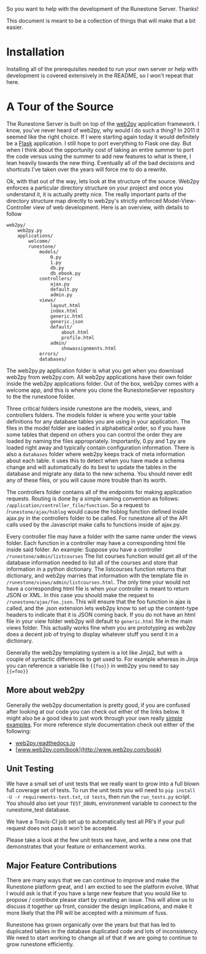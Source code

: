 So you want to help with the development of the Runestone Server.  Thanks!

This document is meant to be a collection of things that will make that a bit easier.

# Installation
Installing all of the prerequisites needed to run your own server or help with development is covered extensively in the README, so I won't repeat that here.

# A Tour of the Source
The Runestone Server is built on top of the [web2py](http://web2py.com) application framework.  I know, you've never heard of web2py, why would I do such a thing?  In 2011 it seemed like the right choice.  If I were starting again today it would definitely be a [Flask](http://www.pocoo.org/flask) application.  I still hope to port everything to Flask one day.  But when I think about the opportunity cost of taking an entire summer to port the code versus using the summer to add new features to what is there, I lean heavily towards the new thing.  Eventually all of the bad decisions and shortcuts I've taken over the years will force me to do a rewrite.

Ok, with that out of the way, lets look at the structure of the source.  Web2py enforces a particular directory structure on your project and once you understand it, it is actually pretty nice.   The really important parts of the directory structure map directly to web2py's strictly enforced Model-View-Controller view of web development.   Here is an overview, with details to follow

    web2py/
        web2py.py
        applications/
            welcome/
            runestone/
                models/
                    0.py
                    1.py
                    db.py
                    db_ebook.py
                controllers/
                    ajax.py
                    default.py
                    admin.py
                views/
                    layout.html
                    index.html
                    generic.html
                    generic.json
                    default/
                        about.html
                        profile.html
                    admin/
                        showassignments.html
                errors/
                databases/

The web2py.py application folder is what you get when you download web2py from web2py.com.  All web2py applications have their own folder inside the web2py applications folder.  Out of the box, web2py comes with a welcome app, and this is where you clone the RunestoneServer repository to the the runestone folder.

Three critical folders inside runestone are the models, views, and controllers folders.  The models folder is where you write your table definitions for any database tables you are using in your application.  The files in the model folder are loaded in alphabetical order, so if you have some tables that depend on others you can control the order they are loaded by naming the files appropriately. Importantly, 0.py and 1.py are loaded right away and typically contain configuration information.  There is also a `databases` folder where web2py keeps track of meta information about each table.  it uses this to detect when you have made a schema change and will automatically do its best to update the tables in the database and migrate any data to the new schema.  You should never edit any of these files, or you will cause more trouble than its worth.

The controllers folder contains all of the endpoints for making application requests.  Routing is done by a simple naming convention as follows:  `/application/controller_file/function`. So a request to /`runestone/ajax/hsblog` would cause the hsblog function defined inside ajax.py in the controllers folder to be called.  For runestone all of the API calls used by the Javascript make calls to functions inside of ajax.py.

Every controller file may have a folder with the same name under the views folder.  Each function in a controller may have a corresponding html file inside said folder.  An example:  Suppose you have a controller `/runestone/admin/listcourses` The list courses function would get all of the database information needed to list all of the courses and store that information in a python dictionary.  The listcourses function returns that dictionary, and web2py marries that information with the template file in `/runestone/views/admin/listcourses.html`. The only time your would not have a corresponding html file is when your controller is meant to return JSON or XML.  In this case you should make the request to `/runestone/ajax/foo.json`. This will ensure that the foo function in ajax is called, and the .json extension lets web2py know to set up the content-type headers to indicate that it is JSON coming back.  If you do not have an html file in your view folder web2py will default to `generic.html` file in the main views folder.  This actually works fine when you are prototyping as web2py does a decent job of trying to display whatever stuff you send it in a dictionary.

Generally the  web2py templating system is a lot like Jinja2, but with a couple of syntactic differences to get used to.  For example whereas in Jinja you can reference a variable like `{{foo}}` in web2py you need to say `{{=foo}}`

## More about web2py

Generally the web2py documentation is pretty good, if you are confused after looking at our code you can check out either of the links below.  It might also be a good idea to just work through your own really [simple examples](http://www.web2py.com/init/default/examples).  For more reference style documentation check out either of the following:

* [web2py.readthedocs.io](http://web2py.readthedocs.org)
* [www.web2py.com/book](http://www.web2py.com/book)

## Unit Testing

We have a small set of unit tests that we really want to grow into a full blown full coverage set of tests.  To run the unit tests you will need to `pip install -U -r requirements-test.txt`, `cd tests`, then run the `run_tests.py` script. You should also set your `TEST_DBURL` environment variable to connect to the runestone_test database.

We have a Travis-CI job set up to automatically test all PR's if your pull request does not pass it won't be accepted.

Please take a look at the few unit tests we have, and write a new one that demonstrates that your feature or enhancement works.

## Major Feature Contributions

There are many ways that we can continue to improve and make the Runestone platform great, and I am exctied to see the platform evolve.  What I would ask is that if you have a large new feature that you would like to propose / contribute please start by creating an issue.  This will allow us to discuss it together up front, consider the design implications, and make it more likely that the PR will be accepted with a minimum of fuss.

Runestone has grown organically over the years but that has led to duplicated tables in the database duplicated code and lots of inconsistency.  We need to start working to change all of that if we are going to continue to grow runestone efficiently.

